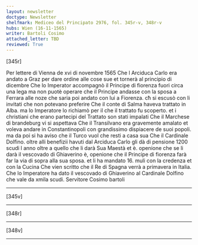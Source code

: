 ```yaml
---
layout: newsletter
doctype: Newsletter
shelfmark: Mediceo del Principato 2976, fol. 345r-v, 348r-v
hubs: Wien (16-11-1565)
writer: Bartoli Cosimo
attached_letter: TBD
reviewed: True
---
```


[345r]


Per lettere di Vienna de xvi di novembre 1565
Che l Arciduca Carlo era andato a Graz per dare ordine
alle cose sue et tornerà al principio di dicembre
Che lo Imperator accompagnò il Principe di fiorenza fuori circa una lega
ma non puotè operare che il Principe andasse con la sposa a Ferrara
alle noze che saria poi andato con lui a Fiorenza. cħ si escusò
con li invitati che non potevano preferire
Che il conte di Salma haveva trattato in Alba. ma lo Imperatore
lo richiamò per il che il trattato fu scoperto. et i christiani che erano
partecipi del Trattato son stati impalati
Che il Marchese di brandeburg vi si aspettava
Che il Transilvano era gravemente amalato et voleva andare
in Constantinopoli con grandissimo dispiacere de suoi popoli. ma da poi si ha
aviso che il Turco vuol che resti a casa sua
Che il Cardinale Dolfino. oltre alli benefizii havuti dal Arciduca
Carlo gli dà di pensione 1200 scudi l anno oltre a quello che li darà
Sua Maestà et è. openione che se li darà il vescovado di
Ghiaverino
è, openione che il Principe di fiorenza farà far la via di sopra
alla sua sposa. et li ha mandato 16. muli con la credenza et con
la Cucina
Che vien scritto che il Re di Spagna verrà a primavera in
Italia.
Che lo Imperatore ha dato il vescovado di Ghiaverino al Cardinale
Dolfino che vale da xmila scudi.
Servitore
Cosimo bartoli

---

[345v]



---

[348r]



---

[348v]



---

